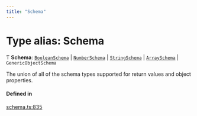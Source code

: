 ```yaml
---
title: "Schema"
---
```

# Type alias: Schema

Ƭ **Schema**: [`BooleanSchema`](../interfaces/BooleanSchema.md) \| [`NumberSchema`](NumberSchema.md) \| [`StringSchema`](StringSchema.md) \| [`ArraySchema`](../interfaces/ArraySchema.md) \| `GenericObjectSchema`

The union of all of the schema types supported for return values and object properties.

#### Defined in

[schema.ts:835](https://github.com/coda/packs-sdk/blob/main/schema.ts#L835)

